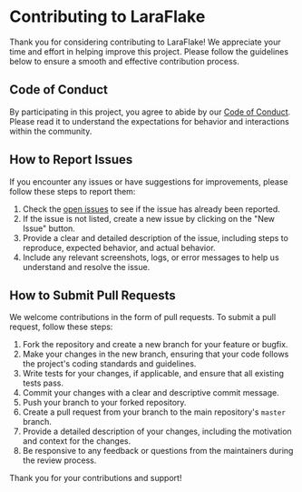 # Contributing to LaraFlake

Thank you for considering contributing to LaraFlake! We appreciate your time and effort in helping improve this project. Please follow the guidelines below to ensure a smooth and effective contribution process.

## Code of Conduct

By participating in this project, you agree to abide by our [Code of Conduct](CODE_OF_CONDUCT.md). Please read it to understand the expectations for behavior and interactions within the community.

## How to Report Issues

If you encounter any issues or have suggestions for improvements, please follow these steps to report them:

1. Check the [open issues](https://github.com/hafael/laraflake/issues) to see if the issue has already been reported.
2. If the issue is not listed, create a new issue by clicking on the "New Issue" button.
3. Provide a clear and detailed description of the issue, including steps to reproduce, expected behavior, and actual behavior.
4. Include any relevant screenshots, logs, or error messages to help us understand and resolve the issue.

## How to Submit Pull Requests

We welcome contributions in the form of pull requests. To submit a pull request, follow these steps:

1. Fork the repository and create a new branch for your feature or bugfix.
2. Make your changes in the new branch, ensuring that your code follows the project's coding standards and guidelines.
3. Write tests for your changes, if applicable, and ensure that all existing tests pass.
4. Commit your changes with a clear and descriptive commit message.
5. Push your branch to your forked repository.
6. Create a pull request from your branch to the main repository's `master` branch.
7. Provide a detailed description of your changes, including the motivation and context for the changes.
8. Be responsive to any feedback or questions from the maintainers during the review process.

Thank you for your contributions and support!

